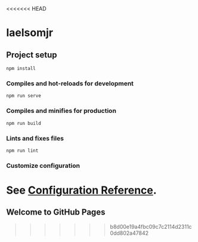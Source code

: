 <<<<<<< HEAD
# laelsomjr

## Project setup
```
npm install
```

### Compiles and hot-reloads for development
```
npm run serve
```

### Compiles and minifies for production
```
npm run build
```

### Lints and fixes files
```
npm run lint
```

### Customize configuration
See [Configuration Reference](https://cli.vuejs.org/config/).
=======
## Welcome to GitHub Pages
>>>>>>> b8d00e19a4fbc09c7c2114d2311c0dd802a47842
